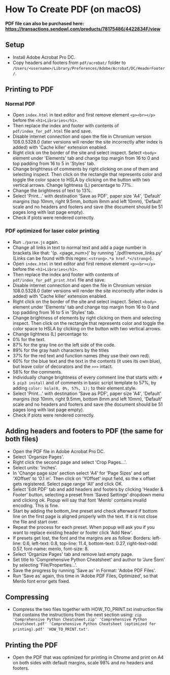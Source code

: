 How To Create PDF (on macOS)
============================
**PDF file can also be purchased here: https://transactions.sendowl.com/products/78175486/4422834F/view**


Setup
-----
* Install Adobe Acrobat Pro DC.
* Copy headers and footers from `pdf/acrobat/` folder to `/Users/<username>/Library/Preferences/Adobe/Acrobat/DC/HeaderFooter/`.


Printing to PDF
---------------
### Normal PDF
* Open `index.html` in text editor and first remove element `<p><br></p>` before the `<h1>Libraries</h1>`.
* Then replace the index and footer with contents of `pdf/index_for_pdf.html` file and save.
* Disable internet connection and open the file in Chromium version 108.0.5328.0 (later versions will render the site incorrectly after index is added) with 'Cache killer' extension enabled.
* Right click on the border of the site and select inspect. Select `<body>` element under 'Elements' tab and change top margin from 16 to 0 and top padding from 16 to 5 in 'Styles' tab.
* Change brightness of comments by right clicking on one of them and selecting inspect. Then click on the rectangle that represents color and toggle the color space to HSLA by clicking on the button with two vertical arrows. Change lightness (L) percentage to 77%.
* Change the brightness of text to 13%.
* Select 'Print...' with destination 'Save as PDF', paper size 'A4', 'Default' margins (top 10mm, right 9.5mm, bottom 8mm and left 10mm), 'Default' scale and no headers and footers and save (the document should be 51 pages long with last page empty).
* Check if plots were rendered correctly.

### PDF optimized for laser color printing
* Run `./parse.js` again.
* Change all links in text to normal text and add a page number in brackets like that: '(p. <page_num>)' by running './pdf/remove_links.py' (Links can be found with this regex: `<strong>.*a href.*</strong>`).
* Open `index.html` in text editor and first remove element `<p><br></p>` before the `<h1>Libraries</h1>`.
* Then replace the index and footer with contents of `pdf/index_for_pdf_print.html` file and save.
* Disable internet connection and open the file in Chromium version 108.0.5328.0 (later versions will render the site incorrectly after index is added) with 'Cache killer' extension enabled.
* Right click on the border of the site and select inspect. Select `<body>` element under 'Elements' tab and change top margin from 16 to 0 and top padding from 16 to 5 in 'Styles' tab.
* Change brightness of elements by right clicking on them and selecting inspect. Then click on the rectangle that represents color and toggle the color space to HSLA by clicking on the button with two vertical arrows.
* Change lightness (L) percentage to:
* 0% for the text.
* 87% for the gray line on the left side of the code.
* 89% for the gray hash characters by the titles
* 37% for the red text and function names (they use their own red).
* 60% for the blue text and the text in the contents (it uses its own blue), but leave color of decorators and the `>>>` intact.
* 58% for the comments.
* Individually change brightness of every comment line that starts with: `# $ pip3 install` and of comments in basic script template to 57%, by adding `color: hsla(0, 0%, 57%, 1);` to their element.style.
* Select 'Print...' with destination 'Save as PDF', paper size 'A4', 'Default' margins (top 10mm, right 9.5mm, bottom 8mm and left 10mm), 'Default' scale and no headers and footers and save (the document should be 51 pages long with last page empty).
* Check if plots were rendered correctly.


Adding headers and footers to PDF (the same for both files)
-----------------------------------------------------------
* Open the PDF file in Adobe Acrobat Pro DC.
* Select 'Organize Pages'.
* Right click the second page and select 'Crop Pages...'.
* Select units: 'Inches'.
* In 'Change page size' section select 'A4' for 'Page Sizes' and set 'XOffset' to '0.1 in'. Then click on 'YOffset' input field, so the x offset gets registered. Select page range 'All' and click OK.
* Select 'Edit PDF' tab and add headers and footers by clicking 'Header & Footer' button, selecting a preset from 'Saved Settings' dropdown menu and clicking ok. Popup will say that font 'Menlo' contains invalid encoding. This is fine.
* Start by adding the bottom_line preset and check afterward if bottom line on the first page is aligned properly with the text. If it is not close the file and start over.
* Repeat the process for each preset. When popup will ask you if you want to replace existing header or footer click 'Add New'.
* If presets get lost, the font and the margins are as follow: Borders: left-line: 0.6, left-text: 0.8, top-line: 11.4, bottom-text: 0.27, right-text-odd: 0.57, font-name: menlo, font-size: 8.
* Select 'Organize Pages' tab and remove last empty page.
* Set title to 'Comprehensive Python Cheatsheet' and author to 'Jure Šorn' by selecting 'File/Properties...'.
* Save the progress by running 'Save as' in Format: 'Adobe PDF Files'.
* Run 'Save as' again, this time in 'Adobe PDF Files, Optimized', so that Menlo font error gets fixed.


Compressing
-----------
* Compress the two files together with HOW_TO_PRINT.txt instruction file that contains the instructions from the next section using: `zip 'Comprehensive Python Cheatsheet.zip' 'Comprehensive Python Cheatsheet.pdf' 'Comprehensive Python Cheatsheet (optimized for printing).pdf' 'HOW_TO_PRINT.txt'`.


Printing the PDF
----------------
* Open the PDF that was optimized for printing in Chrome and print on A4 on both sides with default margins, scale 98% and no headers and footers.
